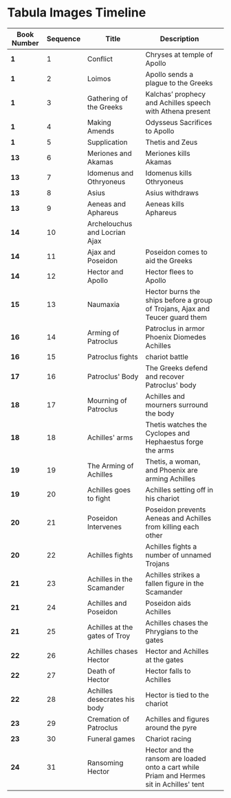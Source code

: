 # Tabula Images Timeline




| Book Number  | Sequence  |  Title | Description  |   |
|---|---|---|---|---|
| **1**  | 1  | Conflict  | Chryses at temple of Apollo  |   |
| **1**  | 2  | Loimos  | Apollo sends a plague to the Greeks |   |
| **1**  | 3  | Gathering of the Greeks  | Kalchas’ prophecy and Achilles speech with Athena present  |   |
| **1**  | 4 | Making Amends  | Odysseus Sacrifices to Apollo  |   |
| **1**  | 5 | Supplication  | Thetis and Zeus  |   |
| **13**  | 6 | Meriones and Akamas  |  Meriones kills Akamas |   |
| **13**  | 7 | Idomenus and Othryoneus  |  Idomenus kills Othryoneus |   |
| **13**  | 8 | Asius  |  Asius withdraws |   |
| **13**  | 9 |  Aeneas and Aphareus | Aeneas kills Aphareus  |   |
| **14**  | 10 |  Archelouchus and Locrian Ajax |   |   |
| **14**  | 11 | Ajax and Poseidon  | Poseidon comes to aid the Greeks  |   |
| **14**  | 12 | Hector and Apollo  | Hector flees to Apollo  |   |
| **15**  | 13 | Naumaxia  | Hector burns the ships before a group of Trojans, Ajax and Teucer guard them  |   |
| **16**  | 14 | Arming of Patroclus  | Patroclus in armor Phoenix Diomedes Achilles  |   |
| **16**  | 15 | Patroclus fights  | chariot battle  |   |
| **17**  | 16 | Patroclus' Body| The Greeks defend and recover Patroclus' body |   |
| **18**  | 17 | Mourning of Patroclus  | Achilles and mourners surround the body |   |
| **18**  | 18 | Achilles' arms  | Thetis watches the Cyclopes and Hephaestus forge the arms  |   |
| **19**  | 19 | The Arming of Achilles  | Thetis, a woman, and Phoenix are arming Achilles  |   |
| **19**  | 20 | Achilles goes to fight  | Achilles setting off in his chariot  |   |
| **20**  | 21 | Poseidon Intervenes  | Poseidon prevents Aeneas and Achilles from killing each other  |   |
| **20**  | 22  | Achilles fights  | Achilles fights a number of unnamed Trojans  |   |
| **21**  | 23 | Achilles in the Scamander  | Achilles strikes a fallen figure in the Scamander  |   |
| **21**  | 24 | Achilles and Poseidon  | Poseidon aids Achilles  |   |
| **21**  | 25 | Achilles at the gates of Troy  |  Achilles chases the Phrygians to the gates |   |
| **22**  | 26 |  Achilles chases Hector |  Hector and Achilles at the gates |   |
| **22**  | 27 | Death of Hector | Hector falls to Achilles  |   |
| **22**  | 28 | Achilles desecrates his body  |  Hector is tied to the chariot |   |
| **23**  | 29 | Cremation of Patroclus  | Achilles and figures around the pyre   |   |
| **23**  | 30 | Funeral games  | Chariot racing  |   |
| **24**  | 31 | Ransoming Hector  |  Hector and the ransom are loaded onto a cart while Priam and Hermes sit in Achilles' tent |   |

